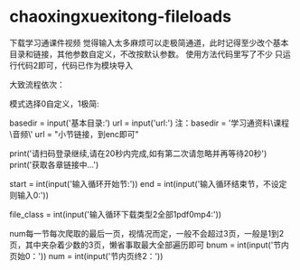 # chaoxingxuexitong-fileloads
 下载学习通课件视频
觉得输入太多麻烦可以走极简通道，此时记得至少改个基本目录和链接，其他参数自定义，不改按默认参数。
使用方法代码里写了不少
只运行代码2即可，代码已作为模块导入

大致流程依次：


模式选择0自定义，1极简:


basedir = input('基本目录:')
url = input('url:')
注：basedir = '学习通资料\\课程\\音频\\'
url = "小节链接，到enc即可"


print('请扫码登录继续,请在20秒内完成,如有第二次请忽略并再等待20秒')
print('获取各章链接中...')


start = int(input('输入循环开始节:'))
end = int(input('输入循环结束节，不设定则输入0:'))


file_class = int(input('输入循环下载类型2全部1pdf0mp4:'))


num每一节每次爬取的最后一页，视情况而定，一般不会超过3页，一般是1到2页，其中夹杂着少数的3页，懒省事取最大全部遍历即可
bnum = int(input('节内页始0：'))
num = int(input('节内页终2：'))
